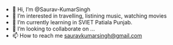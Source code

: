 - 👋 Hi, I’m @Saurav-KumarSingh
- 👀 I’m interested in travelling, listining music, watching movies
- 🌱 I’m currently learning in SVIET Patiala Punjab.
- 💞️ I’m looking to collaborate on ...
- 📫 How to reach me sauravkumarsingh@gmail.com

<!---
Saurav-KumarSingh/Saurav-KumarSingh is a ✨ special ✨ repository because its `README.md` (this file) appears on your GitHub profile.
You can click the Preview link to take a look at your changes.
--->
